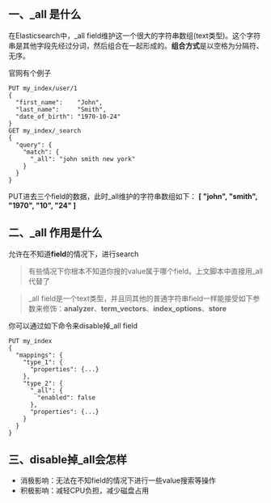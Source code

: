 ## 一、_all 是什么

在Elasticsearch中，_all field维护这一个很大的字符串数组(text类型)。这个字符串是其他字段先经过分词，然后组合在一起形成的。**组合方式**是以空格为分隔符、无序。

官网有个例子

```
PUT my_index/user/1 
{
  "first_name":    "John",
  "last_name":     "Smith",
  "date_of_birth": "1970-10-24"
}
GET my_index/_search
{
  "query": {
    "match": {
      "_all": "john smith new york"
    }
  }
}
```

PUT进去三个field的数据，此时_all维护的字符串数组如下： **[ "john", "smith", "1970", "10", "24" ]**

## 二、_all 作用是什么

允许在不知道**field**的情况下，进行search

> 有些情况下你根本不知道你搜的value属于哪个field。上文脚本中直接用_all代替了

> _all field是一个text类型，并且同其他的普通字符串field一样能接受如下参数来修饰：**analyzer**、**term_vectors**、**index_options**、**store**

你可以通过如下命令来disable掉_all field

```
PUT my_index
{
  "mappings": {
    "type_1": { 
      "properties": {...}
    },
    "type_2": { 
      "_all": {
        "enabled": false
      },
      "properties": {...}
    }
  }
}
```

## 三、disable掉_all会怎样

- 消极影响：无法在不知field的情况下进行一些value搜索等操作
- 积极影响：减轻CPU负担，减少磁盘占用